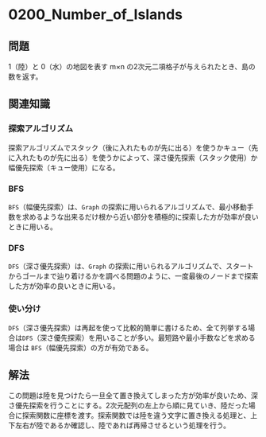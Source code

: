 # 0200_Number_of_Islands

## 問題

1（陸）と 0（水）の地図を表す m×n の2次元二項格子が与えられたとき、島の数を返す。

## 関連知識

### 探索アルゴリズム

探索アルゴリズムでスタック（後に入れたものが先に出る）を使うかキュー（先に入れたものが先に出る）を使うかによって、深さ優先探索（スタック使用）か幅優先探索（キュー使用）になる。

### BFS

`BFS`（幅優先探索）は、`Graph` の探索に用いられるアルゴリズムで、最小移動手数を求めるような出来るだけ根から近い部分を積極的に探索した方が効率が良いときに用いる。

### DFS

`DFS`（深さ優先探索）は、`Graph` の探索に用いられるアルゴリズムで、スタートからゴールまで辿り着けるかを調べる問題のように、一度最後のノードまで探索した方が効率の良いときに用いる。

### 使い分け

`DFS`（深さ優先探索）は再起を使って比較的簡単に書けるため、全て列挙する場合は`DFS`（深さ優先探索）を用いることが多い。最短路や最小手数などを求める場合は `BFS`（幅優先探索）の方が有効である。

## 解法

この問題は陸を見つけたら一旦全て置き換えてしまった方が効率が良いため、深さ優先探索を行うことにする。2次元配列の左上から順に見ていき、陸だった場合に探索関数に座標を渡す。探索関数では陸を違う文字に置き換える処理と、上下左右が陸であるか確認し、陸であれば再帰させるという処理を行う。